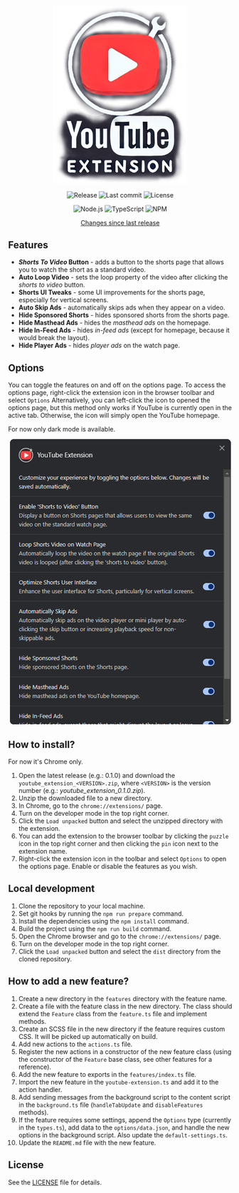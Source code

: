 <div align="center">

  <img src="assets/logo.png" alt="logo" width="300px">

  ![Release](https://img.shields.io/github/v/release/dae-ne/youtube-browser-extension)
  ![Last commit](https://img.shields.io/github/last-commit/dae-ne/youtube-browser-extension)
  ![License](https://img.shields.io/github/license/dae-ne/youtube-browser-extension.svg)

  ![Node.js](https://img.shields.io/badge/Node%20js-339933?style=for-the-badge&logo=nodedotjs&logoColor=white)
  ![TypeScript](https://img.shields.io/badge/TypeScript-007ACC?style=for-the-badge&logo=typescript&logoColor=white)
  ![NPM](https://img.shields.io/badge/npm-CB3837?style=for-the-badge&logo=npm&logoColor=white)

  [Changes since last release](https://github.com/dae-ne/youtube-browser-extension/compare/latest...main)

</div>


## Features

- ***Shorts To Video* Button** - adds a button to the shorts page that allows you to watch the short as a standard video.
- **Auto Loop Video** - sets the loop property of the video after clicking the *shorts to video* button.
- **Shorts UI Tweaks** - some UI improvements for the shorts page, especially for vertical screens.
- **Auto Skip Ads** - automatically skips ads when they appear on a video.
- **Hide Sponsored Shorts** - hides sponsored shorts from the shorts page.
- **Hide Masthead Ads** - hides the *masthead ads* on the homepage.
- **Hide In-Feed Ads** - hides *in-feed ads* (except for homepage, because it would break the layout).
- **Hide Player Ads** - hides *player ads* on the watch page.


## Options

You can toggle the features on and off on the options page. To access the options page, right-click the extension icon in the browser toolbar and select `Options` Alternatively, you can left-click the icon to opened the options page, but this method only works if YouTube is currently open in the active tab. Otherwise, the icon will simply open the YouTube homepage.

For now only dark mode is available.

<div align="center">
  <img src="assets/options.png" alt="options">
</div>


## How to install?

For now it's Chrome only.

1. Open the latest release (e.g.: 0.1.0) and download the `youtube_extension_<VERSION>.zip`, where `<VERSION>` is the version number (e.g.: *youtube_extension_0.1.0.zip*).
2. Unzip the downloaded file to a new directory.
3. In Chrome, go to the `chrome://extensions/` page.
4. Turn on the developer mode in the top right corner.
5. Click the `Load unpacked` button and select the unzipped directory with the extension.
6. You can add the extension to the browser toolbar by clicking the `puzzle` icon in the top right corner and then clicking the `pin` icon next to the extension name.
7. Right-click the extension icon in the toolbar and select `Options` to open the options page. Enable or disable the features as you wish.


## Local development

1. Clone the repository to your local machine.
2. Set git hooks by running the `npm run prepare` command.
3. Install the dependencies using the `npm install` command.
4. Build the project using the `npm run build` command.
5. Open the Chrome browser and go to the `chrome://extensions/` page.
6. Turn on the developer mode in the top right corner.
7. Click the `Load unpacked` button and select the `dist` directory from the cloned repository.


## How to add a new feature?

1. Create a new directory in the `features` directory with the feature name.
2. Create a file with the feature class in the new directory. The class should extend the `Feature` class from the `feature.ts` file and implement methods.
3. Create an SCSS file in the new directory if the feature requires custom CSS. It will be picked up automatically on build.
4. Add new actions to the `actions.ts` file.
5. Register the new actions in a constructor of the new feature class (using the constructor of the `Feature` base class, see other features for a reference).
6. Add the new feature to exports in the `features/index.ts` file.
7. Import the new feature in the `youtube-extension.ts` and add it to the action handler.
8. Add sending messages from the background script to the content script in the `background.ts` file (`handleTabUpdate` and `disableFeatures` methods).
9. If the feature requires some settings, append the `Options` type (currently in the `types.ts`), add data to the `options/data.json`, and handle the new options in the background script. Also update the `default-settings.ts`.
10. Update the `README.md` file with the new feature.


## License

See the [LICENSE](LICENSE) file for details.
